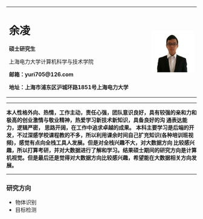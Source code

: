 <body marginheight="0">
<div>
    <table border="0">
      <tbody><tr>
        <td width="75%">
          <h1>余凌</h1>
          <p><b>硕士研究生</b></p>
          <p>上海电力大学计算机科学与技术学院</b></p>
          <p><b>邮箱：yuri705@126.com</b></p>
          <p><b>地址：上海市浦东区沪城环路1851号上海电力大学</b></p>
        </td>
        <td width="25%">
          <img src="/yuri.jpg" width="100%">
        </td>
      </tr>
    </tbody></table>
</div>

<hr>
<p>
<b>本人性格外向、热情，工作主动，责任心强，团队意识良好，具有较强的亲和力和极高的创业激情与敬业精神，热爱学习新技术新知识，具备良好的沟 通表达能力，逻辑严密，
思路开阔，在工作中追求卓越的成果。</b>
<b>本科主要学习是后端的开发，不过深感学校课程教的不多，所以利用课余时间自己扩充知识(各种培训班视频)，感觉有点向全栈工具人发展。但是对全栈兴趣不大，对大数据方向
比较感兴趣，所以打算考研，并对大数据进行了解和学习。结果硕士期间的研究方向是计算机视觉。但是最后还是觉得对大数据方向比较感兴趣，希望能在大数据相关方向发展。</b>
</p>
<hr>
<h3>研究方向</h3>
<ul>
<li>物体识别</li>
<li>目标检测</li>
</ul>
</body>
